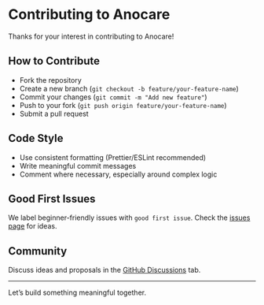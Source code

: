 # Contributing to Anocare

Thanks for your interest in contributing to Anocare!

## How to Contribute

- Fork the repository
- Create a new branch (`git checkout -b feature/your-feature-name`)
- Commit your changes (`git commit -m "Add new feature"`)
- Push to your fork (`git push origin feature/your-feature-name`)
- Submit a pull request

## Code Style

- Use consistent formatting (Prettier/ESLint recommended)
- Write meaningful commit messages
- Comment where necessary, especially around complex logic

## Good First Issues

We label beginner-friendly issues with `good first issue`. Check the [issues page](https://github.com/anocare/anocare-dapp/issues) for ideas.

## Community

Discuss ideas and proposals in the [GitHub Discussions](https://github.com/anocare/anocare-dapp/discussions) tab.

---

Let’s build something meaningful together.
